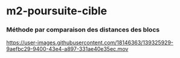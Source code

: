 # m2-poursuite-cible

### Méthode par comparaison des distances des blocs

https://user-images.githubusercontent.com/18146363/139325929-9aefbc29-9400-43e4-a897-331ae40e35ec.mov
